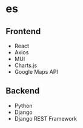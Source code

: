 # es
 
## Frontend

* React
* Axios
* MUI
* Charts.js
* Google Maps API


## Backend

* Python
* Django
* Django REST Framework
